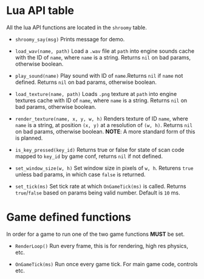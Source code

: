 # Lua API table

All the lua API functions are located in the `shroomy` table.

- `shroomy_say(msg)`
    Prints message for demo.

- `load_wav(name, path)`
    Load a `.wav` file at `path` into engine sounds cache with the ID of `name`, where `name` is a string. Returns `nil` on bad params, otherwise boolean.
    
- `play_sound(name)`
    Play sound with ID of `name`.Returns `nil` if `name` not defined. Returns `nil` on bad params, otherwise boolean.

- `load_texture(name, path)`
    Loads `.png` texture at `path` into engine textures cache with ID of `name`, where `name` is a string. Returns `nil` on bad params, otherwise boolean.

- `render_texture(name, x, y, w, h)`
    Renders texture of ID `name`,  where `name` is a string, at position `(x, y)` at a resolution of `(w, h)`. Returns `nil` on bad params, otherwise boolean.
    **NOTE**: A more standard form of this is planned.

- `is_key_pressed(key_id)`
    Returns true or false for state of scan code mapped to `key_id` by game conf, returns `nil` if not defined.

- `set_window_size(w, h)`
    Set window size in pixels of `w, h`. Returens `true` unless bad params, in which case `false` is returned.

- `set_tick(ms)`
    Set tick rate at which `OnGameTick(ms)` is called. Returns `true`/`false` based on params being valid number. Default is `10` ms.


# Game defined functions

In order for a game to run one of the two game functions **MUST** be set.

- `RenderLoop()`
    Run every frame, this is for rendering, high res physics, etc.

- `OnGameTick(ms)`
    Run once every game tick. For main game code, controls etc.